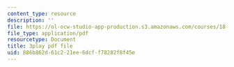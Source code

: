 ```yaml
---
content_type: resource
description: ''
file: https://ol-ocw-studio-app-production.s3.amazonaws.com/courses/18-03sc-differential-equations-fall-2011/886b862d61c221ee6dcff78282f8f45e_heBvViSi9xQ.pdf
file_type: application/pdf
resourcetype: Document
title: 3play pdf file
uid: 886b862d-61c2-21ee-6dcf-f78282f8f45e
---
```

